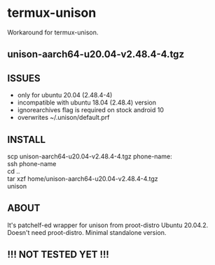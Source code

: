 # termux-unison
Workaround for termux-unison.


unison-aarch64-u20.04-v2.48.4-4.tgz
--

ISSUES
------
 - only for ubuntu 20.04 (2.48.4-4)
 - incompatible with ubuntu 18.04 (2.48.4) version
 - ignorearchives flag is required on stock android 10
 - overwrites ~/.unison/default.prf


INSTALL
-------
 scp unison-aarch64-u20.04-v2.48.4-4.tgz phone-name:  
 ssh phone-name  
 cd ..  
 tar xzf home/unison-aarch64-u20.04-v2.48.4-4.tgz  
 unison  

ABOUT
-----
  It's patchelf-ed wrapper for unison from proot-distro Ubuntu 20.04.2.  
  Doesn't need proot-distro. Minimal standalone version.  
    
  
!!! NOT TESTED YET !!!
----------------------
